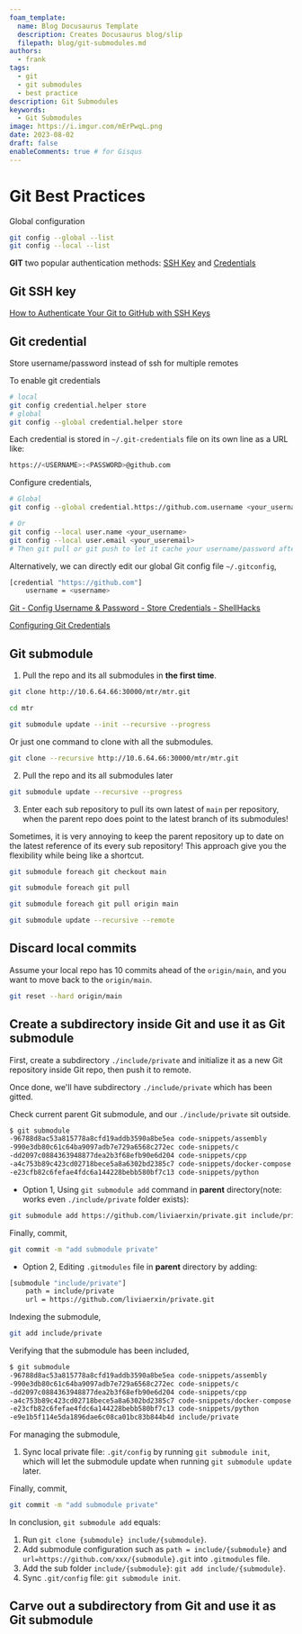 ```yaml
---
foam_template:
  name: Blog Docusaurus Template
  description: Creates Docusaurus blog/slip
  filepath: blog/git-submodules.md
authors:
  - frank
tags:
  - git
  - git submodules
  - best practice
description: Git Submodules
keywords:
  - Git Submodules
image: https://i.imgur.com/mErPwqL.png
date: 2023-08-02
draft: false
enableComments: true # for Gisqus
---
```


# Git Best Practices

Global configuration

```sh
git config --global --list
git config --local --list
```

**GIT** two popular authentication methods: [SSH Key](#git-ssh-key) and [Credentials](#git-credentials)

## Git SSH key

[How to Authenticate Your Git to GitHub with SSH Keys](https://hackernoon.com/how-to-authenticate-your-git-to-github-with-ssh-keys)

## Git credential

Store username/password instead of ssh for multiple remotes

To enable git credentials

```sh
# local
git config credential.helper store
# global
git config --global credential.helper store
```

Each credential is stored in `~/.git-credentials` file on its own line as a URL like:

```sh
https://<USERNAME>:<PASSWORD>@github.com
```

Configure credentials,

```sh
# Global
git config --global credential.https://github.com.username <your_username>

# Or 
git config --local user.name <your_username>
git config --local user.email <your_useremail>
# Then git pull or git push to let it cache your username/password after it prompt you to input password in the first time
```


Alternatively, we can directly edit our global Git config file `~/.gitconfig`,

```sh
[credential "https://github.com"]
	username = <username>
```

[Git - Config Username & Password - Store Credentials - ShellHacks](https://www.shellhacks.com/git-config-username-password-store-credentials/)

[Configuring Git Credentials](https://www.baeldung.com/ops/git-configure-credentials)

## Git submodule

1. Pull the repo and its all submodules in **the first time**.

```sh
git clone http://10.6.64.66:30000/mtr/mtr.git

cd mtr

git submodule update --init --recursive --progress
```

Or just one command to clone with all the submodules.

```sh
git clone --recursive http://10.6.64.66:30000/mtr/mtr.git
```

2. Pull the repo and its all submodules later

```sh
git submodule update --recursive --progress
```

3. Enter each sub repository to pull its own latest of `main` per repository, when the parent repo does point to the latest branch of its submodules!

Sometimes, it is very annoying to keep the parent repository up to date on the latest reference of its every sub repository!
This approach give you the flexibility while being like a shortcut.

```sh
git submodule foreach git checkout main
```

```sh
git submodule foreach git pull
```

```sh
git submodule foreach git pull origin main
```

```sh
git submodule update --recursive --remote
```

## Discard local commits

Assume your local repo has 10 commits ahead of the `origin/main`, and you want to move back to the `origin/main`.

```sh
git reset --hard origin/main
```


## Create a subdirectory inside Git and use it as Git submodule

First, create a subdirectory `./include/private` and initialize it as a new Git repository inside Git repo, then push it to remote.

Once done, we'll have subdirectory `./include/private` which has been gitted.

Check current parent Git submodule, and our `./include/private` sit outside.

```sh
$ git submodule
-96788d8ac53a815778a8cfd19addb3590a8be5ea code-snippets/assembly
-990e3db80c61c64ba9097adb7e729a6568c272ec code-snippets/c
-dd2097c0884363948877dea2b3f68efb90e6d204 code-snippets/cpp
-a4c753b89c423cd02718bece5a8a6302bd2385c7 code-snippets/docker-compose
-e23cfb82c6fefae4fdc6a144228bebb580bf7c13 code-snippets/python
```

- Option 1, Using `git submodule add` command in **parent** directory(note: works even `./include/private` folder exists):

```sh
git submodule add https://github.com/liviaerxin/private.git include/private
```

Finally, commit,

```sh
git commit -m "add submodule private"
```

- Option 2, Editing `.gitmodules` file in **parent** directory by adding:

```sh title=".gitmodules"
[submodule "include/private"]
	path = include/private
	url = https://github.com/liviaerxin/private.git
```

Indexing the submodule,

```sh
git add include/private
```

Verifying that the submodule has been included,

```sh
$ git submodule
-96788d8ac53a815778a8cfd19addb3590a8be5ea code-snippets/assembly
-990e3db80c61c64ba9097adb7e729a6568c272ec code-snippets/c
-dd2097c0884363948877dea2b3f68efb90e6d204 code-snippets/cpp
-a4c753b89c423cd02718bece5a8a6302bd2385c7 code-snippets/docker-compose
-e23cfb82c6fefae4fdc6a144228bebb580bf7c13 code-snippets/python
-e9e1b5f114e5da1896dae6c08ca01bc83b844b4d include/private
```

For managing the submodule,
1. Sync local private file: `.git/config` by running `git submodule init`, which will let the submodule update when running `git submodule update` later. 

Finally, commit,

```sh
git commit -m "add submodule private"
```

In conclusion, `git submodule add` equals:

1. Run `git clone {submodule} include/{submodule}`.
2. Add submodule configuration such as `path = include/{submodule}` and `url=https://github.com/xxx/{submodule}.git` into `.gitmodules` file.
3. Add the sub folder `include/{submodule}`: `git add include/{submodule}`.
4. Sync `.git/config` file: `git submodule init`.


## Carve out a subdirectory from Git and use it as Git submodule